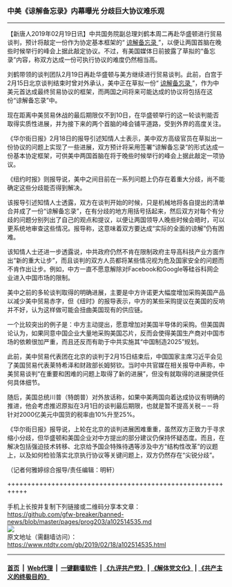 ### 中美《谅解备忘录》内幕曝光 分歧巨大协议难乐观
------------------------

<div class="post_content">
 <p>
  【新唐人2019年02月19日讯】中共国务院副总理刘鹤本周二再赴华盛顿进行贸易谈判，预计将敲定一份作为协定基本框架的“
  <a href="https://www.ntdtv.com/gb/谅解备忘录.htm">
   谅解备忘录
  </a>
  ”，以便让两国首脑在晚些时候举行的峰会上据此敲定协议。不过，有美国媒体日前披露了草拟的“备忘录”内容，称双方达成一份可执行协议的难度仍然相当高。
 </p>
 <p>
  刘鹤带领的谈判团队2月19日再赴华盛顿与美方继续进行贸易谈判。此前，白宫于2月15日北京谈判结束时曾对外承认，美中正在草拟一份“
  <a href="https://www.ntdtv.com/gb/谅解备忘录.htm">
   谅解备忘录
  </a>
  ”，作为中美元首达成最终贸易协议的框架，而两国之间将来可能达成的协议将包括在这份“谅解备忘录”中。
 </p>
 <p>
  现在距离中美贸易休战的最后期限仅不到10日，在华盛顿举行的这一轮谈判能否取得实质性进展，并为接下来的两个首脑的峰会铺平道路，受到外界的高度关注。
 </p>
 <p>
  《华尔街日报》2月18日的报导引述知情人士表示，美中双方高级官员在草拟出一份协议的问题上实现了一些进展，双方预计将采用签署“谅解备忘录”的形式达成一份基本协定框架，可供美中两国首脑在将于晚些时候举行的峰会上据此敲定一项协议。
 </p>
 <p>
  《纽约时报》则报导说，美中之间目前在一系列问题上仍存在着重大分歧，尚不能确定这些分歧能否得到解决。
 </p>
 <p>
  该报导引述知情人士透露，双方在谈判开始的时候，只是机械地将各自提出的清单合并成了一份“谅解备忘录”，在有分歧的地方用括号括起来，然后双方对每个有分歧的问题分别列出了自己的观点和提议，以便让两国领导人晚些时候会晤时，可以更系统地审查这些情况。报导称，这意味着双方要达成“实际的全面的谅解”仍有困难。
 </p>
 <p>
  该知情人士还进一步透露说，中共政府仍然不肯在限制政府主导高科技产业方面作出“新的重大让步”，而且谈判的双方人员都将某些情况视为危及国家安全的问题而不肯作出让步。例如，中方一直不愿意解除对Facebook和Google等硅谷科网企业进入中国市场的限制。
 </p>
 <p>
  美中之前的多轮谈判取得的明确进展，主要是中方许诺更大幅度增加采购美国产品以减少美中贸易赤字，但《纽时》的报导表示，中方的某些采购提议在美国的反响并不好，认为这样做可能会扭曲美国现有的供应链。
 </p>
 <p>
  一个比较突出的例子是：中方主动提出，愿意增加对美国半导体的采购。但美国舆论认为，如果同意中国企业大量地采购美国芯片，反而会使得美国生产商对中国市场的依赖很加严重，而且还反而有助于中共实施其“中国制造2025”规划。
 </p>
 <p>
  此前，美中贸易代表团在北京的谈判于2月15日结束后，中国国家主席习近平会见了美国贸易代表莱特希泽和财政部长姆努钦。当时中共官媒在相关报导中声称，中美贸易谈判“在重要和困难的问题上取得了新的进展”，但没有就取得的进展提供任何具体细节。
 </p>
 <p>
  随后，美国总统川普（特朗普）对外放话称，如果中美两国向着达成协议有明确的推进，他会考虑推迟原拟在3月1日的谈判最后期限，也就是暂不提高关税－－将针对2000亿美元中国货的税率由10%升至25%。
 </p>
 <p>
  《华尔街日报》报导说，上轮在北京的谈判进展困难重重，虽然双方正致力于寻求缩小分歧，但华盛顿和美国企业对中方提出的部分建议仍保持怀疑态度。而且，在解决包括强迫技术转移、北京给予国企特殊待遇等涉及中方“结构性改革”的议题上，以及如何检验落实北京执行协议等关键问题上，双方仍然存在“尖锐分歧”。
 </p>
 <p>
  （记者何雅婷综合报导/责任编辑：明轩）
 </p>
 <div class="single_ad">
 </div>
</div>

+++++++++++++++++++++++++++++++++++++++++++++++++++++++++++<br/><br/>
手机上长按并复制下列链接或二维码分享本文章：<br/>
https://github.com/gfw-breaker/banned-news/blob/master/pages/prog203/a102514535.md <br/>
<a href='https://github.com/gfw-breaker/banned-news/blob/master/pages/prog203/a102514535.md'><img src='https://github.com/gfw-breaker/banned-news/blob/master/pages/prog203/a102514535.md.png'/></a> <br/>
原文地址（需翻墙访问）：https://www.ntdtv.com/gb/2019/02/18/a102514535.html


------------------------
#### [首页](https://github.com/gfw-breaker/banned-news/blob/master/README.md) &nbsp;|&nbsp; [Web代理](https://github.com/labour-camp/helloworld) &nbsp;|&nbsp; [一键翻墙软件](https://github.com/gfw-breaker/nogfw/blob/master/README.md) &nbsp;| [《九评共产党》](https://github.com/gfw-breaker/9ping.md/blob/master/README.md#九评之一评共产党是什么) | [《解体党文化》](https://github.com/gfw-breaker/jtdwh.md/blob/master/README.md) | [《共产主义的终极目的》](https://github.com/gfw-breaker/gczydzjmd.md/blob/master/README.md)

